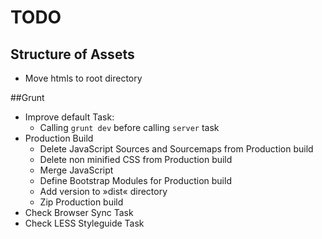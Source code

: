 # TODO

## Structure of Assets
* Move htmls to root directory

##Grunt
* Improve default Task:
	* Calling `grunt dev` before calling `server` task
* Production Build
	* Delete JavaScript Sources and Sourcemaps from Production build
	* Delete non minified CSS from Production build
	* Merge JavaScript
	* Define Bootstrap Modules for Production build
	* Add version to »dist« directory
	* Zip Production build
* Check Browser Sync Task
* Check LESS Styleguide Task
